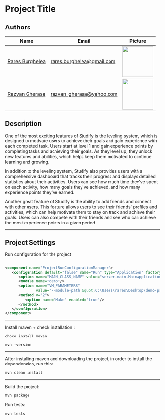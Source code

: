 # Project Title

## Authors

| Name                                               | Email                     | Picture                                                                          |
|----------------------------------------------------|---------------------------|----------------------------------------------------------------------------------|
| [Rares Burghelea](https://github.com/just-rares)   | rares.burghelea@gmail.com | <img src="https://avatars.githubusercontent.com/u/113239883?v=4" height="100px"> |
| [Razvan Gherasa](https://github.com/razvangherasa) | razvan_gherasa@yahoo.com  | <img src="https://avatars.githubusercontent.com/u/104271984?v=4" height="100px"> |

## Description

One of the most exciting features of Studify is the leveling system, which is designed to motivate users to achieve their goals and gain experience with each completed task. Users start at level 1 and gain experience points by completing tasks and achieving their goals. As they level up, they unlock new features and abilities, which helps keep them motivated to continue learning and growing.

In addition to the leveling system, Studify also provides users with a comprehensive dashboard that tracks their progress and displays detailed statistics about their activities. Users can see how much time they've spent on each activity, how many goals they've achieved, and how many experience points they've earned.

Another great feature of Studify is the ability to add friends and connect with other users. This feature allows users to see their friends' profiles and activities, which can help motivate them to stay on track and achieve their goals. Users can also compete with their friends and see who can achieve the most experience points in a given period.
<hr>

## Project Settings
Run configuration for the project

```xml

<component name="ProjectRunConfigurationManager">
   <configuration default="false" name="Run" type="Application" factoryName="Application">
      <option name="MAIN_CLASS_NAME" value="server.main.MainApplication"/>
      <module name="demo"/>
      <option name="VM_PARAMETERS"
              value="--module-path &quot;C:\Users\rares\Desktop\demo-project\javafx-sdk-20\lib&quot; --add-modules=javafx.controls,javafx.fxml"/>
      <method v="2">
         <option name="Make" enabled="true"/>
      </method>
   </configuration>
</component>
```
<hr>

Install maven + check installation :
```shell
choco install maven
```
```shell
mvn -version
```

<hr>

After installing maven and downloading the project, in order to install the dependencies, run this:
```shell
mvn clean install
```
<hr>

Build the project:

```shell
mvn package
```

Run tests:

```shell
mvn tests
```
